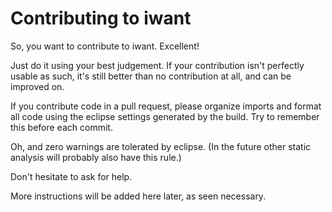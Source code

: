 # Contributing to iwant

So, you want to contribute to iwant. Excellent!

Just do it using your best judgement. If your contribution isn't perfectly usable as such, it's still better than no contribution at all, and can be improved on.

If you contribute code in a pull request, please organize imports and format all code using the eclipse settings generated by the build.
Try to remember this before each commit.

Oh, and zero warnings are tolerated by eclipse. (In the future other static analysis will probably also have this rule.)

Don't hesitate to ask for help.

More instructions will be added here later, as seen necessary.
